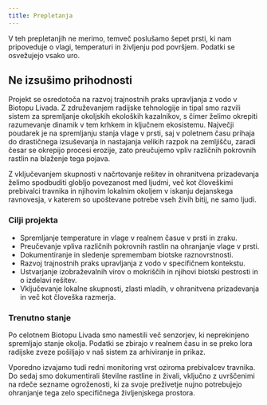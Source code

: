```yaml
---
title: Prepletanja
---
```

V teh prepletanjih ne merimo, temveč poslušamo šepet prsti, ki nam pripoveduje o vlagi, temperaturi in življenju pod površjem. Podatki se osvežujejo vsako uro.

## Ne izsušimo prihodnosti

Projekt se osredotoča na razvoj trajnostnih praks upravljanja z vodo v Biotopu Livada. Z združevanjem radijske tehnologije in tipal smo razvili sistem za spremljanje okoljskih ekoloških kazalnikov, s čimer želimo okrepiti razumevanje dinamik v tem krhkem in ključnem ekosistemu. Največji poudarek je na spremljanju stanja vlage v prsti, saj v poletnem času prihaja do drastičnega izsuševanja in nastajanja velikih razpok na zemljišču, zaradi česar se okrepijo procesi erozije, zato preučujemo vpliv različnih pokrovnih rastlin na blaženje tega pojava.

Z vključevanjem skupnosti v načrtovanje rešitev in ohranitvena prizadevanja želimo spodbuditi globljo povezanost med ljudmi, več kot človeškimi prebivalci travnika in njihovim lokalnim okoljem v iskanju dejanskega ravnovesja, v katerem so upoštevane potrebe vseh živih bitij, ne samo ljudi.

### Cilji projekta

* Spremljanje temperature in vlage v realnem časue v prsti in zraku.
* P﻿reučevanje vpliva različnih pokrovnih rastlin na ohranjanje vlage v prsti.
* Dokumentiranje in sledenje spremembam biotske raznovrstnosti.
* Razvoj trajnostnih praks upravljanja z vodo v specifičnem kontekstu.
* Ustvarjanje izobraževalnih virov o mokriščih in njihovi biotski pestrosti in o izdelavi rešitev.
* Vključevanje lokalne skupnosti, zlasti mladih, v ohranitvena prizadevanja in več kot človeška razmerja.

### Trenutno stanje

Po celotnem Biotopu Livada smo namestili več senzorjev, ki neprekinjeno spremljajo stanje okolja. Podatki se zbirajo v realnem času in se preko lora radijske zveze pošiljajo v naš sistem za arhiviranje in prikaz.

Vporedno izvajamo tudi redni monitoring vrst oziroma prebivalcev travnika. Do sedaj smo dokumentirali številne rastline in živali, vključno z uvrščenimi na rdeče sezname ogroženosti, ki za svoje preživetje nujno potrebujejo ohranjanje tega zelo specifičnega življenjskega prostora. 